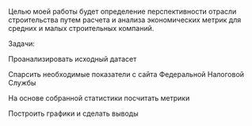 Целью моей работы будет определение перспективности отрасли строительства путем расчета и анализа экономических метрик для средних и малых строительных компаний.

Задачи:

Проанализировать исходный датасет

Спарсить необходимые показатели с сайта Федеральной Налоговой Службы

На основе собранной статистики посчитать метрики

Построить графики и сделать выводы
